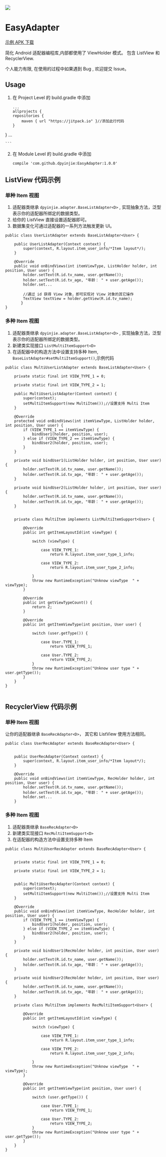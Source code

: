 [![](https://jitpack.io/v/dpyinjie/easy-adapter.svg)](https://jitpack.io/#dpyinjie/easy-adapter)

# EasyAdapter

[示例 APK 下载](http://fir.im/9whv)

简化 Android 适配器编程库,内部都使用了 ViewHolder 模式。 包含 ListView 和 RecyclerView.

个人能力有限, 在使用的过程中如果遇到 Bug , 欢迎提交 Issue。

## Usage

1. 在 Project Level 的 build.gradle 中添加   

	```
	...
	allprojects {
    repositories {
        maven { url "https://jitpack.io" }//添加此行代码
    }
} 
...

	```  
 
2. 在 Module Level 的 build.gradle 中添加   

	`compile 'com.github.dpyinjie:EasyAdapter:1.0.0'`

## ListView 代码示例

### 单种 Item 视图

1. 	适配器类继承 `dpyinjie.adapter.BaseListAdapter<D>` , 实现抽象方法，泛型<D>表示你的适配器所绑定的数据类型。
2. 给你的 ListView 直接设置适配器即可。
3. 数据集变化可通过适配器的一系列方法触发更新 UI。

```
public class UserListAdapter extends BaseListAdapter<User> {

    public UserListAdapter(Context context) {
        super(context, R.layout.item_user_info/*Item layout*/);
    }

    @Override
    public void onBindViews(int itemViewType, ListHolder holder, int position, User user) {
        holder.setText(R.id.tv_name, user.getName());
        holder.setText(R.id.tv_age, "年龄： " + user.getAge());
        holder.set...
        
        //通过 id 获得 View 对象，即可实现对 View 对象的其它操作
        TextView textView = holder.getView(R.id.tv_name);   
       }
}
```

### 多种 Item 视图

1. 适配器类继承 `dpyinjie.adapter.BaseListAdapter<D>` , 实现抽象方法，泛型<D>表示你的适配器所绑定的数据类型。
2. 新建类实现接口 `ListMultiItemSupport<D>` 
3. 在适配器中的构造方法中设置支持多种 Item, `BaseListAdapter#setMultiItemSupport()`,示例代码

```
public class MultiUserListAdapter extends BaseListAdapter<User> {

    private static final int VIEW_TYPE_1 = 0;

    private static final int VIEW_TYPE_2 = 1;

    public MultiUserListAdapter(Context context) {
        super(context);
        setMultiItemSupport(new MultiItem());//设置支持 Multi Item
    }

    @Override
    protected void onBindViews(int itemViewType, ListHolder holder, int position, User user) {
        if (VIEW_TYPE_1 == itemViewType) {
            bindUser1(holder, position, user);
        } else if (VIEW_TYPE_2 == itemViewType) {
            bindUser2(holder, position, user);
        }
    }

    private void bindUser1(ListHolder holder, int position, User user) {
        holder.setText(R.id.tv_name, user.getName());
        holder.setText(R.id.tv_age, "年龄： " + user.getAge());
    }

    private void bindUser2(ListHolder holder, int position, User user) {
        holder.setText(R.id.tv_name, user.getName());
        holder.setText(R.id.tv_age, "年龄： " + user.getAge());
    }


    private class MultiItem implements ListMultiItemSupport<User> {

        @Override
        public int getItemLayoutId(int viewType) {

            switch (viewType) {

                case VIEW_TYPE_1:
                    return R.layout.item_user_type_1_info;

                case VIEW_TYPE_2:
                    return R.layout.item_user_type_2_info;

            }
            throw new RuntimeException("Unknow viewType  " + viewType);
        }

        @Override
        public int getViewTypeCount() {
            return 2;
        }

        @Override
        public int getItemViewType(int position, User user) {

            switch (user.getType()) {

                case User.TYPE_1:
                    return VIEW_TYPE_1;

                case User.TYPE_2:
                    return VIEW_TYPE_2;
            }
            throw new RuntimeException("Unknow user type " + user.getType());
        }
    }
}


```

## RecyclerView 代码示例

### 单种 Item 视图

让你的适配器继承 `BaseRecAdapter<D>`， 其它和 ListView 使用方法相同。

```
public class UserRecAdapter extends BaseRecAdapter<User> {


    public UserRecAdapter(Context context) {
        super(context, R.layout.item_user_info/*Item layout*/);
    }

    @Override
    public void onBindViews(int itemViewType, RecHolder holder, int position, User user) {
        holder.setText(R.id.tv_name, user.getName());
        holder.setText(R.id.tv_age, "年龄： " + user.getAge());
        holder.set...
    }
```   

### 多种 Item 视图

1. 适配器类继承 `BaseRecAdapter<D>`
2. 新建类实现接口 `RecMultiItemSupport<D>` 
3. 在适配器的构造方法中设置支持多种 Item

```
public class MultiUserRecAdapter extends BaseRecAdapter<User> {


    private static final int VIEW_TYPE_1 = 0;

    private static final int VIEW_TYPE_2 = 1;


    public MultiUserRecAdapter(Context context) {
        super(context);
        setMultiItemSupport(new MultiItem());//设置支持 Multi Item
    }

    @Override
    public void onBindViews(int itemViewType, RecHolder holder, int position, User user) {
        if (VIEW_TYPE_1 == itemViewType) {
            bindUser1(holder, position, user);
        } else if (VIEW_TYPE_2 == itemViewType) {
            bindUser2(holder, position, user);
        }
    }

    private void bindUser1(RecHolder holder, int position, User user) {
        holder.setText(R.id.tv_name, user.getName());
        holder.setText(R.id.tv_age, "年龄： " + user.getAge());
    }

    private void bindUser2(RecHolder holder, int position, User user) {
        holder.setText(R.id.tv_name, user.getName());
        holder.setText(R.id.tv_age, "年龄： " + user.getAge());
    }

    private class MultiItem implements RecMultiItemSupport<User> {

        @Override
        public int getItemLayoutId(int viewType) {

            switch (viewType) {

                case VIEW_TYPE_1:
                    return R.layout.item_user_type_1_info;

                case VIEW_TYPE_2:
                    return R.layout.item_user_type_2_info;

            }
            throw new RuntimeException("Unknow viewType  " + viewType);
        }

        @Override
        public int getItemViewType(int position, User user) {

            switch (user.getType()) {

                case User.TYPE_1:
                    return VIEW_TYPE_1;

                case User.TYPE_2:
                    return VIEW_TYPE_2;
            }
            throw new RuntimeException("Unknow user type " + user.getType());
        }
    }
}

```
